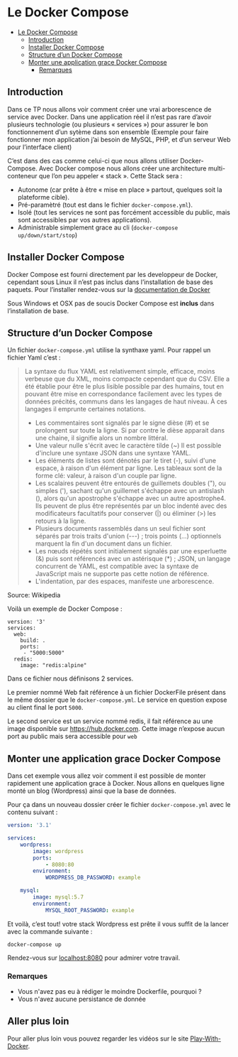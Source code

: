 # Le Docker Compose

<!-- TOC -->

- [Le Docker Compose](#le-docker-compose)
    - [Introduction](#introduction)
    - [Installer Docker Compose](#installer-docker-compose)
    - [Structure d’un Docker Compose](#structure-dun-docker-compose)
    - [Monter une application grace Docker Compose](#monter-une-application-grace-docker-compose)
        - [Remarques](#remarques)

<!-- /TOC -->

## Introduction

Dans ce TP nous allons voir comment créer une vrai arborescence de service avec Docker. Dans une application réel il n’est pas rare d’avoir plusieurs technologie (ou plusieurs « services ») pour assurer le bon fonctionnement d’un sytème dans son ensemble (Exemple pour faire fonctionner mon application j’ai besoin de MySQL, PHP, et d’un serveur Web pour l’interface client)

C’est dans des cas comme celui-ci que nous allons utiliser Docker-Compose. Avec Docker compose nous allons créer une architecture multi-conteneur que l’on peu appeler « stack ». Cette Stack sera :

- Autonome (car prête à être « mise en place » partout, quelques soit la plateforme cible).
- Pré-paramètré (tout est dans le fichier ```docker-compose.yml```).
- Isolé (tout les services ne sont pas forcément accessible du public, mais sont accessibles par vos autres applications).
- Administrable simplement grace au cli (```docker-compose up/down/start/stop```)

## Installer Docker Compose

Docker Compose est fourni directement par les developpeur de Docker, cependant sous Linux il n’est pas inclus dans l’installation de base des paquets. Pour l’installer rendez-vous sur la [documentation de Docker](https://docs.docker.com/compose/install/#install-compose)

Sous Windows et OSX pas de soucis Docker Compose est **inclus** dans l’installation de base.

## Structure d’un Docker Compose

Un fichier ```docker-compose.yml``` utilise la synthaxe yaml. Pour rappel un fichier Yaml c’est :

> La syntaxe du flux YAML est relativement simple, efficace, moins verbeuse que du XML, moins compacte cependant que du CSV. Elle a été établie pour être le plus lisible possible par des humains, tout en pouvant être mise en correspondance facilement avec les types de données précités, communs dans les langages de haut niveau. À ces langages il emprunte certaines notations.
> - Les commentaires sont signalés par le signe dièse (#) et se prolongent sur toute la ligne. Si par contre le dièse apparait dans une chaine, il signifie alors un nombre littéral.
> - Une valeur nulle s'écrit avec le caractère tilde (~)
Il est possible d'inclure une syntaxe JSON dans une syntaxe YAML.
> - Les éléments de listes sont dénotés par le tiret (-), suivi d'une espace, à raison d'un élément par ligne.
Les tableaux sont de la forme clé: valeur, à raison d'un couple par ligne.
> - Les scalaires peuvent être entourés de guillemets doubles ("), ou simples ('), sachant qu'un guillemet s'échappe avec un antislash (\), alors qu'un apostrophe s'échappe avec un autre apostrophe4. Ils peuvent de plus être représentés par un bloc indenté avec des modificateurs facultatifs pour conserver (|) ou éliminer (>) les retours à la ligne.
> - Plusieurs documents rassemblés dans un seul fichier sont séparés par trois traits d'union (---) ; trois points (...) optionnels marquent la fin d'un document dans un fichier.
> - Les nœuds répétés sont initialement signalés par une esperluette (&) puis sont référencés avec un astérisque (*) ; JSON, un langage concurrent de YAML, est compatible avec la syntaxe de JavaScript mais ne supporte pas cette notion de référence.
> - L'indentation, par des espaces, manifeste une arborescence.

Source: Wikipedia

Voilà un exemple de Docker Compose :

```
version: '3'
services:
  web:
    build: .
    ports:
     - "5000:5000"
  redis:
    image: "redis:alpine"
```

Dans ce fichier nous définisons 2 services.

Le premier nommé Web fait référence à un fichier DockerFile présent dans le même dossier que le ```docker-compose.yml```. Le service en question expose au client final le port ```5000```.

Le second service est un service nommé redis, il fait référence au une image disponible sur https://hub.docker.com. Cette image n’expose aucun port au public mais sera accessible pour ```web```

## Monter une application grace Docker Compose

Dans cet exemple vous allez voir comment il est possible de monter rapidement une application grace à Docker. Nous allons en quelques ligne monté un blog (Wordpress) ainsi que la base de données.

Pour ça dans un nouveau dossier créer le fichier ```docker-compose.yml``` avec le contenu suivant :

```yaml
version: '3.1'

services:
    wordpress:
        image: wordpress
        ports:
            - 8080:80
        environment:
            WORDPRESS_DB_PASSWORD: example

    mysql:
        image: mysql:5.7
        environment:
            MYSQL_ROOT_PASSWORD: example
```

Et voilà, c’est tout! votre stack Wordpress est prête il vous suffit de la lancer avec la commande suivante :

```shell
docker-compose up
```

Rendez-vous sur [localhost:8080](http://localhost:8080) pour admirer votre travail.

### Remarques

- Vous n'avez pas eu à rédiger le moindre Dockerfile, pourquoi ?
- Vous n'avez aucune persistance de donnée

## Aller plus loin

Pour aller plus loin vous pouvez regarder les vidéos sur le site [Play-With-Docker](http://training.play-with-docker.com/dev-landing/).
